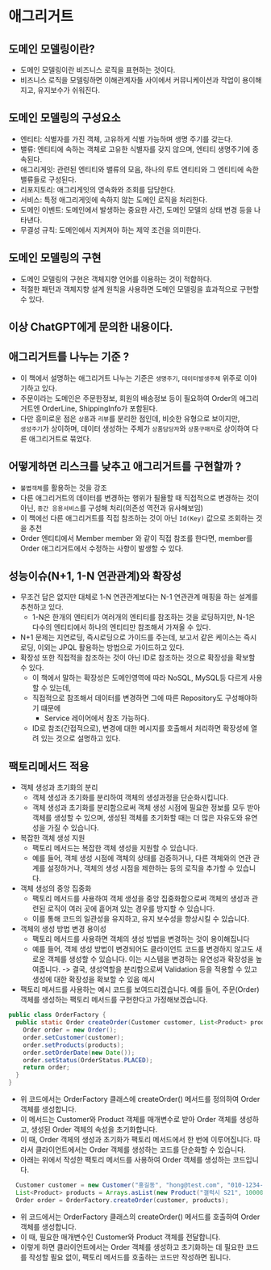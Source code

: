 # 애그리거트 

## 도메인 모델링이란?
- 도메인 모델링이란 비즈니스 로직을 표현하는 것이다. 
- 비즈니스 로직을 모델링하면 이해관계자들 사이에서 커뮤니케이션과 작업이 용이해지고, 유지보수가 쉬워진다.

## 도메인 모델링의 구성요소
- 엔티티: 식별자를 가진 객체, 고유하게 식별 가능하며 생명 주기를 갖는다.
- 밸류: 엔티티에 속하는 객체로 고유한 식별자를 갖지 않으며, 엔티티 생명주기에 종속된다.
- 애그리게잇: 관련된 엔티티와 밸류의 모음, 하나의 루트 엔티티와 그 엔티티에 속한 밸류들로 구성된다.
- 리포지토리: 애그리게잇의 영속화와 조회를 담당한다.
- 서비스: 특정 애그리게잇에 속하지 않는 도메인 로직을 처리한다.
- 도메인 이벤트: 도메인에서 발생하는 중요한 사건, 도메인 모델의 상태 변경 등을 나타낸다.
- 무결성 규칙: 도메인에서 지켜져야 하는 제약 조건을 의미한다.
## 도메인 모델링의 구현
- 도메인 모델링의 구현은 객체지향 언어를 이용하는 것이 적합하다. 
- 적절한 패턴과 객체지향 설계 원칙을 사용하면 도메인 모델링을 효과적으로 구현할 수 있다.

이상 ChatGPT에게 문의한 내용이다.
---

## 애그리거트를 나누는 기준 ?
- 이 책에서 설명하는 애그리거트 나누는 기준은 `생명주기`, `데이터발생주체` 위주로 이야기하고 있다.
- 주문이라는 도메인은 주문한정보, 회원의 배송정보 등이 필요하여 Order의 애그리거트엔 OrderLine, ShippingInfo가 포함된다.
- 다만 흥미로운 점은 `상품`과 `리뷰`를 분리한 점인데, 비슷한 유형으로 보이지만,    
  `생성주기`가 상이하며, 데이터 생성하는 주체가 `상품담당자`와 `상품구매자`로 상이하여 다른 애그리거트로 묶었다.

## 어떻게하면 리스크를 낮추고 애그리거트를 구현할까 ?
- `불볍객체`를 활용하는 것을 강조
- 다른 애그리거트의 데이터를 변경하는 행위가 필욜할 때 직접적으로 변경하는 것이 아닌, `중간 응용서비스`를 구성해 처리(의존성 역전과 유사해보임)
- 이 책에선 다른 애그리거트를 직접 참조하는 것이 아닌 `Id(Key)` 값으로 조회하는 것을 추천
- Order 엔티티에서 Member member 와 같이 직접 참조를 한다면, member를 Order 애그리거트에서 수정하는 사항이 발생할 수 있다.

## 성능이슈(N+1, 1-N 연관관계)와 확장성
- 무조건 답은 없지만 대체로 1-N 연관관계보다는 N-1 연관관계 매핑을 하는 설계를 추천하고 있다.
  - 1-N은 한개의 엔티티가 여러개의 엔티티를 참조하는 것을 로딩하지만, N-1은 다수의 엔티티에서 하나의 엔티티만 참조해서 가져올 수 있다.
- N+1 문제는 지연로딩, 즉시로딩으로 가이드를 주는데, 보고서 같은 케이스는 즉시로딩, 이외는 JPQL 활용하는 방법으로 가이드하고 있다.
- 확장성 또한 직접적을 참조하는 것이 아닌 ID로 참조하는 것으로 확장성을 확보할 수 있다.
  - 이 책에서 말하는 확장성은 도메인영역에 따라 NoSQL, MySQL등 다르게 사용할 수 있는데,
  - 직접적으로 참조해서 데이터를 변경하면 그에 따른 Repository도 구성해야하기 떄문에
    - Service 레이어에서 참조 가능하다.
  - ID로 참조(간접적으로), 변경에 대한 메시지를 호출해서 처리하면 확장성에 열려 있는 것으로 설명하고 있다.
## 팩토리메서드 적용
- 객체 생성과 초기화의 분리
  - 객체 생성과 초기화를 분리하여 객체의 생성과정을 단순화시킵니다. 
  - 객체 생성과 초기화를 분리함으로써 객체 생성 시점에 필요한 정보를 모두 받아 객체를 생성할 수 있으며, 생성된 객체를 초기화할 때는 더 많은 자유도와 유연성을 가질 수 있습니다.
- 복잡한 객체 생성 지원
  - 팩토리 메서드는 복잡한 객체 생성을 지원할 수 있습니다. 
  - 예를 들어, 객체 생성 시점에 객체의 상태를 검증하거나, 다른 객체와의 연관 관계를 설정하거나, 객체의 생성 시점을 제한하는 등의 로직을 추가할 수 있습니다.
- 객체 생성의 중앙 집중화
  - 팩토리 메서드를 사용하여 객체 생성을 중앙 집중화함으로써 객체의 생성과 관련된 로직이 여러 곳에 흩어져 있는 경우를 방지할 수 있습니다.
  - 이를 통해 코드의 일관성을 유지하고, 유지 보수성을 향상시킬 수 있습니다.
- 객체의 생성 방법 변경 용이성
  - 팩토리 메서드를 사용하면 객체의 생성 방법을 변경하는 것이 용이해집니다
  - 예를 들어, 객체 생성 방법이 변경되어도 클라이언트 코드를 변경하지 않고도 새로운 객체를 생성할 수 있습니다. 이는 시스템을 변경하는 유연성과 확장성을 높여줍니다.
-> 결국, 생성역할을 분리함으로써 Validation 등을 적용할 수 있고 생성에 대한 확장성을 확보할 수 있음
예시    
- 팩토리 메서드를 사용하는 예시 코드를 보여드리겠습니다. 예를 들어, 주문(Order) 객체를 생성하는 팩토리 메서드를 구현한다고 가정해보겠습니다.
~~~java
public class OrderFactory {
  public static Order createOrder(Customer customer, List<Product> products) {
    Order order = new Order();
    order.setCustomer(customer);
    order.setProducts(products);
    order.setOrderDate(new Date());
    order.setStatus(OrderStatus.PLACED);
    return order;
  }
}
~~~
- 위 코드에서는 OrderFactory 클래스에 createOrder() 메서드를 정의하여 Order 객체를 생성합니다. 
- 이 메서드는 Customer와 Product 객체를 매개변수로 받아 Order 객체를 생성하고, 생성된 Order 객체의 속성을 초기화합니다. 
- 이 때, Order 객체의 생성과 초기화가 팩토리 메서드에서 한 번에 이루어집니다. 따라서 클라이언트에서는 Order 객체를 생성하는 코드를 단순화할 수 있습니다.
- 아래는 위에서 작성한 팩토리 메서드를 사용하여 Order 객체를 생성하는 코드입니다.
~~~java
  Customer customer = new Customer("홍길동", "hong@test.com", "010-1234-5678");
  List<Product> products = Arrays.asList(new Product("갤럭시 S21", 1000000), new Product("에어팟 프로", 250000));
  Order order = OrderFactory.createOrder(customer, products);
~~~

- 위 코드에서는 OrderFactory 클래스의 createOrder() 메서드를 호출하여 Order 객체를 생성합니다. 
- 이 때, 필요한 매개변수인 Customer와 Product 객체를 전달합니다. 
- 이렇게 하면 클라이언트에서는 Order 객체를 생성하고 초기화하는 데 필요한 코드를 작성할 필요 없이, 팩토리 메서드를 호출하는 코드만 작성하면 됩니다.


